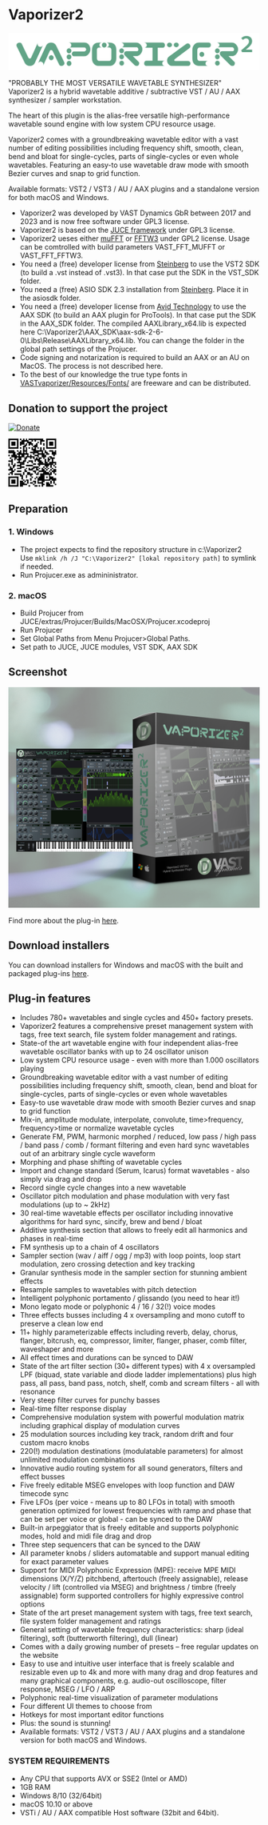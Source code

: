 # Vaporizer2

![logo](Artwork/vaporizer2.png)
 
"PROBABLY THE MOST VERSATILE WAVETABLE SYNTHESIZER"  
Vaporizer2 is a hybrid wavetable additive / subtractive VST / AU / AAX synthesizer / sampler workstation.  

The heart of this plugin is the alias-free versatile high-performance wavetable sound engine with low system CPU resource usage.  

Vaporizer2 comes with a groundbreaking wavetable editor with a vast number of editing possibilities including frequency shift, smooth, clean, bend and bloat for single-cycles, parts of single-cycles or even whole wavetables.
Featuring an easy-to use wavetable draw mode with smooth Bezier curves and snap to grid function.

Available formats: VST2 / VST3 / AU / AAX plugins and a standalone version for both macOS and Windows.

* Vaporizer2 was developed by VAST Dynamics GbR between 2017 and 2023 and is now free software under GPL3 license.  
* Vaporizer2 is based on the [JUCE framework](https://github.com/juce-framework/JUCE) under GPL3 license.  
* Vaporizer2 ueses either [muFFT](https://github.com/Themaister/muFFT/tree/master) or [FFTW3](https://github.com/FFTW/fftw3) under GPL2 license. Usage can be comtrolled with build parameters VAST_FFT_MUFFT or VAST_FFT_FFTW3.
* You need a (free) developer license from [Steinberg](https://www.steinberg.net/de/developers/) to use the VST2 SDK (to build a .vst instead of .vst3).  In that case put the SDK in the VST_SDK folder.
* You need a (free) ASIO SDK 2.3 installation from [Steinberg](https://www.steinberg.net/de/developers/). Place it in the asiosdk folder.  
* You need a (free) developer license from [Avid Technology](http://developer.avid.com/aax/) to use the AAX SDK (to build an AAX plugin for ProTools). In that case put the SDK in the AAX_SDK folder. The compiled AAXLibrary_x64.lib is expected here C:\Vaporizer2\AAX_SDK\aax-sdk-2-6-0\Libs\Release\AAXLibrary_x64.lib. You can change the folder in the global path settings of the Projucer.
* Code signing and notarization is required to build an AAX or an AU on MacOS. The process is not described here.
* To the best of our knowledge the true type fonts in [VASTvaporizer/Resources/Fonts/](VASTvaporizer/Resources/Fonts/) are freeware and can be distributed. 

## Donation to support the project 
[![Donate](https://img.shields.io/badge/Donate-PayPal-green.svg)](https://www.paypal.com/cgi-bin/webscr?cmd=_s-xclick&hosted_button_id=5H8QH4AU6UWWC)
   
[![QR-Code](Artwork/QR-Code.png)](https://www.paypal.com/cgi-bin/webscr?cmd=_s-xclick&hosted_button_id=5H8QH4AU6UWWC)

## Preparation
### 1. Windows
  - The project expects to find the repository structure in c:\Vaporizer2\
    Use
    `mklink /h /J "C:\Vaporizer2" [lokal repository path]`
    to symlink if needed.   
  - Run Projucer.exe as admininistrator.
    
### 2. macOS
  - Build Projucer from JUCE/extras/Projucer/Builds/MacOSX/Projucer.xcodeproj
  - Run Projucer
  - Set Global Paths from Menu Projucer>Global Paths.
  - Set path to JUCE, JUCE modules, VST SDK, AAX SDK

## Screenshot

![my screenshot](Artwork/vapo2box_neu_2_large.png)

Find more about the plug-in [here](https://www.vast-dynamics.com/?q=Vaporizer2).

## Download installers

You can download installers for Windows and macOS with the built and packaged plug-ins [here](https://vast-dynamics.com/?q=products).

## Plug-in features

- Includes 780+ wavetables and single cycles and 450+ factory presets.
- Vaporizer2 features a comprehensive preset management system with tags, free text search, file system folder management and ratings.
- State-of the art wavetable engine with four independent alias-free wavetable oscillator banks with up to 24 oscillator unison
- Low system CPU resource usage - even with more than 1.000 oscillators playing
- Groundbreaking wavetable editor with a vast number of editing possibilities including frequency shift, smooth, clean, bend and bloat for single-cycles, parts of single-cycles or even whole wavetables
- Easy-to use wavetable draw mode with smooth Bezier curves and snap to grid function
- Mix-in, amplitude modulate, interpolate, convolute, time>frequency, frequency>time or normalize wavetable cycles
- Generate FM, PWM, harmonic morphed / reduced, low pass / high pass / band pass / comb / formant filtering and even hard sync wavetables out of an arbitrary single cycle waveform 
- Morphing and phase shifting of wavetable cycles
- Import and change standard (Serum, Icarus) format wavetables - also simply via drag and drop
- Record single cycle changes into a new wavetable
- Oscillator pitch modulation and phase modulation with very fast modulations (up to ~ 2kHz)
- 30 real-time wavetable effects per oscillator including innovative algorithms for hard sync, sincify, brew and bend / bloat
- Additive synthesis section that allows to freely edit all harmonics and phases in real-time
- FM synthesis up to a chain of 4 oscillators
- Sampler section (wav / aiff / ogg / mp3) with loop points, loop start modulation, zero crossing detection and key tracking
- Granular synthesis mode in the sampler section for stunning ambient effects
- Resample samples to wavetables with pitch detection
- Intelligent polyphonic portamento / glissando (you need to hear it!)
- Mono legato mode or polyphonic 4 / 16 / 32(!) voice modes
- Three effects busses including 4 x oversampling and mono cutoff to preserve a clean low end
- 11+ highly parameterizable effects including reverb, delay, chorus, flanger, bitcrush, eq, compressor, limiter, flanger, phaser, comb filter, waveshaper and more
- All effect times and durations can be synced to DAW
- State of the art filter section (30+ different types) with 4 x oversampled LPF (biquad, state variable and diode ladder implementations) plus high pass, all pass, band pass, notch, shelf, comb and scream filters - all with resonance
- Very steep filter curves for punchy basses
- Real-time filter response display
- Comprehensive modulation system with powerful modulation matrix including graphical display of modulation curves
- 25 modulation sources including key track, random drift and four custom macro knobs
- 220(!) modulation destinations (modulatable parameters) for almost unlimited modulation combinations
- Innovative audio routing system for all sound generators, filters and effect busses
- Five freely editable MSEG envelopes with loop function and DAW timecode sync
- Five LFOs (per voice - means up to 80 LFOs in total) with smooth generation optimized for lowest frequencies with ramp and phase that can be set per voice or global - can be synced to the DAW
- Built-in arpeggiator that is freely editable and supports polyphonic modes, hold and midi file drag and drop
- Three step sequencers that can be synced to the DAW
- All parameter knobs / sliders automatable and support manual editing for exact parameter values
- Support for MIDI Polyphonic Expression (MPE): receive MPE MIDI dimensions (X/Y/Z) pitchbend, aftertouch (freely assignable), release velocity / lift (controlled via MSEG) and brightness / timbre (freely assignable) form supported controllers for highly expressive control options
- State of the art preset management system with tags, free text search, file system folder management and ratings
- General setting of wavetable frequency characteristics: sharp (ideal filtering), soft (butterworth filtering), dull (linear) 
- Comes with a daily growing number of presets – free regular updates on the website
- Easy to use and intuitive user interface that is freely scalable and resizable even up to 4k and more with many drag and drop features and many graphical components, e.g. audio-out oscilloscope, filter response, MSEG / LFO / ARP
- Polyphonic real-time visualization of parameter modulations
- Four different UI themes to choose from
- Hotkeys for most important editor functions
- Plus: the sound is stunning!
- Available formats: VST2 / VST3 / AU / AAX plugins and a standalone version for both macOS and Windows.

### SYSTEM REQUIREMENTS

- Any CPU that supports AVX or SSE2 (Intel or AMD)
- 1GB RAM
- Windows 8/10 (32/64bit)
- macOS 10.10 or above
- VSTi / AU / AAX compatible Host software (32bit and 64bit).
